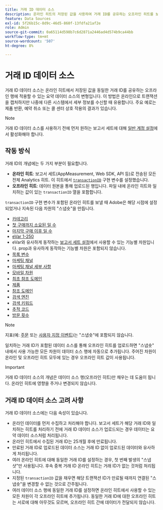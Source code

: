 ```yaml
---
title: 거래 ID 데이터 소스
description: 온라인 히트의 저장된 값을 사용하여 거래 ID를 공유하는 오프라인 히트를 보강합니다.
feature: Data Sources
exl-id: 5f26b15c-8d9c-46d5-860f-13fdfa21af2e
role: Admin
source-git-commit: 0a65114d598b7c6d2871a2446ad4d574b9ca44bb
workflow-type: tm+mt
source-wordcount: '507'
ht-degree: 8%

---
```


# 거래 ID 데이터 소스

거래 ID 데이터 소스는 온라인 히트에서 저장된 값을 동일한 거래 ID를 공유하는 오프라인 행에 적용할 수 있는 요약 데이터 소스의 변형입니다. 이 방법은 온라인으로 트랜잭션을 캡처하지만 나중에 다른 시스템에서 세부 정보를 수신할 때 유용합니다. 주요 예로는 제품 반환, 예약 취소 또는 콜 센터 상호 작용의 결과가 있습니다.

>[!NOTE]
>
>거래 ID 데이터 소스를 사용하기 전에 먼저 원하는 보고서 세트에 대해 [일반 계정 설정](/help/admin/admin/c-manage-report-suites/c-edit-report-suites/general/general-acct-settings-admin.md)에서 활성화해야 합니다.

## 작동 방식

거래 ID의 개념에는 두 가지 부분이 필요합니다.

* **온라인 히트**: 보고서 세트(AppMeasurement, Web SDK, API 등)로 전송된 모든 전체 Analytics 히트. 이 히트에서 [`transactionID`](/help/implement/vars/page-vars/transactionid.md) 구현 변수를 설정했습니다.
* **오프라인 히트**: 데이터 원본을 통해 업로드된 행입니다. 파일 내에 온라인 히트와 일치하는 값이 있는 `transactionID` 열을 포함합니다.

`transactionID` 구현 변수가 포함된 온라인 히트를 보낼 때 Adobe은 해당 시점에 설정되었거나 지속된 다음 차원의 &quot;스냅숏&quot;을 만듭니다.

* [카테고리](/help/components/dimensions/category.md)
* [첫 구매까지 소요된 일 수](/help/components/dimensions/days-before-first-purchase.md)
* [마지막 구매 이후 일 수](/help/components/dimensions/days-since-last-purchase.md)
* [eVar 1-250](/help/components/dimensions/evar.md)
* eVar와 유사하게 동작하는 [보고서 세트 설정](/help/admin/admin/c-manage-report-suites/report-suites-admin.md)에서 사용할 수 있는 기능별 차원입니다. prop과 유사하게 동작하는 기능별 차원은 포함되지 않습니다.
* [목록 변수](/help/implement/vars/page-vars/list.md)
* [마케팅 채널](/help/components/dimensions/marketing-channel.md)
* [마케팅 채널 세부 사항](/help/components/dimensions/marketing-detail.md)
* [모바일 차원](/help/components/dimensions/mobile-dimensions.md)
* [최초 참조 도메인](/help/components/dimensions/original-referring-domain.md)
* [제품](/help/components/dimensions/product.md)
* [참조 도메인](/help/components/dimensions/referring-domain.md)
* [검색 엔진](/help/components/dimensions/search-engine.md)
* [검색 키워드](/help/components/dimensions/search-keyword.md)
* [추적 코드](/help/components/dimensions/tracking-code.md)
* [방문 횟수](/help/components/dimensions/visit-number.md)

>[!NOTE]
>
>지표(예: [주문](/help/components/metrics/orders.md) 또는 [사용자 지정 이벤트](/help/components/metrics/custom-events.md))는 &quot;스냅숏&quot;에 포함되지 않습니다.

일치하는 거래 ID가 포함된 데이터 소스를 통해 오프라인 히트를 업로드하면 &quot;스냅숏&quot; 내에서 사용 가능한 모든 차원이 데이터 소스 행에 자동으로 추가됩니다. 주어진 차원이 온라인 및 오프라인 히트 모두에 있는 경우 오프라인 히트 값이 사용됩니다.

>[!IMPORTANT]
>
>거래 ID 데이터 소스의 개념은 데이터 소스 행(오프라인 히트)만 채우는 데 도움이 됩니다. 온라인 히트에 영향을 주거나 변경되지 않습니다.

## 거래 ID 데이터 소스 고려 사항

거래 ID 데이터 소스에는 다음 속성이 있습니다.

* 온라인 데이터를 먼저 수집하고 처리해야 합니다. 보고서 세트가 해당 거래 ID와 일치하는 히트를 처리하기 전에 거래 ID 데이터 소스가 업로드되는 경우 데이터는 요약 데이터 소스처럼 처리됩니다.
* 온라인 히트에서 수집된 거래 ID는 25개월 후에 만료됩니다.
* 만료된 거래 ID로 업로드된 데이터 소스는 거래 ID 없이 업로드된 데이터와 유사하게 처리됩니다.
* 여러 온라인 히트에 대해 동일한 거래 ID를 설정하는 경우, 첫 번째 발생의 &quot;스냅샷&quot;만 사용됩니다. 후속 중복 거래 ID 온라인 히트는 거래 ID가 없는 것처럼 처리됩니다.
* 지정된 `transactionID` 값을 채우면 해당 트랜잭션 ID가 만료될 때까지 연결된 &quot;스냅숏&quot;을 변경할 수 없는 것으로 간주됩니다.
* 여러 데이터 소스 행에 동일한 거래 ID를 설정하면 온라인 히트에서 사용할 수 있는 모든 차원이 각 오프라인 히트에 추가됩니다. 동일한 거래 ID에 대한 오프라인 히트는 서로에 대해 아무것도 모르며, 오프라인 히트 간에 데이터가 전달되지 않습니다.
